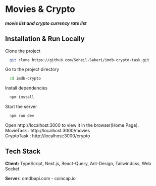 # Movies & Crypto

##### movie list and crypto currency rate list

## Installation & Run Locally

Clone the project

```bash
  git clone https://github.com/Soheil-Saberi/imdb-crypto-task.git
```

Go to the project directory

```bash
  cd imdb-crypto
```

Install dependencies

```bash
  npm install
```

Start the server

```bash
  npm run dev
```

Open http://localhost:3000 to view it in the browser(Home Page).\
MovieTask : http://localhost:3000/movies \
CryptoTask : http://localhost:3000/crypto

## Tech Stack

**Client:** TypeScript, Next.js, React-Query, Ant-Design, Tailwindcss, Web Socket

**Server:** omdbapi.com - coincap.io
